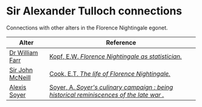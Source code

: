 # Sir Alexander Tulloch connections
Connections with other alters in the Florence Nightingale egonet.

| Alter  | Reference|
| ------------- |------------- |
| [Dr William Farr](https://github.com/altealo/FNTest/blob/master/AltersReferences/WilliamFarr.md)  |[Kopf, E.W. *Florence Nightingale as statistician.*](https://www.jstor.org/stable/2965763?seq=1#metadata_info_tab_contents)|
| [Sir John McNeill](https://github.com/altealo/FNTest/blob/master/AltersReferences/SirJohnMcNeill.md)  |[Cook, E.T. *The life of Florence Nightingale.*](https://archive.org/details/lifeofflorenceni01cookuoft/page/xxx/mode/2up)|
| [Alexis Soyer](https://github.com/altealo/FNTest/blob/master/AltersReferences/AlexisSoyer.md) |[Soyer, A. *Soyer's culinary campaign : being historical reminiscences of the late war .*](https://archive.org/stream/soyersculinaryca00soyeuoft/soyersculinaryca00soyeuoft_djvu.txt)|


